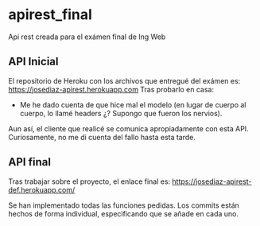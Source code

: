 # apirest_final
Api rest creada para el exámen final de Ing Web

## API Inicial
El repositorio de Heroku con los archivos que entregué del exámen es: https://josediaz-apirest.herokuapp.com
Tras probarlo en casa:
 - Me he dado cuenta de que hice mal el modelo (en lugar de cuerpo al cuerpo, lo llamé headers ¿? Supongo que fueron los nervios). 
 
 Aun así, el cliente que realicé se comunica apropiadamente con esta API. Curiosamente, no me di cuenta del fallo hasta esta tarde. 
 
## API final
Tras trabajar sobre el proyecto, el enlace final es: 
https://josediaz-apirest-def.herokuapp.com/

Se han implementado todas las funciones pedidas. Los commits están hechos de forma individual, especificando que se añade en cada uno.

